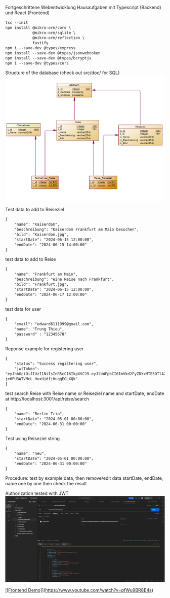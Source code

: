Fortgeschrittene Webentwicklung Hausaufgaben mit Typescript (Backend) und React (Frontend)

```
tsc --init
npm install @mikro-orm/core \
            @mikro-orm/sqlite \
            @mikro-orm/reflection \
            fastify
npm i --save-dev @types/express
npm install --save-dev @types/jsonwebtoken
npm install --save-dev @types/bcryptjs
npm i --save-dev @types/cors

```
Structure of the database (check out src/doc/ for SQL)
![database](src/doc/database.png)


Test data to add to Reiseziel
```
{
    "name": "Kaiserdom",
    "beschreibung": "Kaiserdom Frankfurt am Main besuchen",
    "bild": "Kaiserdom.jpg",
    "startDate": "2024-06-15 12:00:00",
    "endDate": "2024-06-15 14:00:00"
}
```



test data to add to Reise
```
{
    "name": "Frankfurt am Main",
    "beschreibung": "eine Reise nach Frankfurt",
    "bild": "Frankfurt.jpg",
    "startDate": "2024-06-15 12:00:00",
    "endDate": "2024-06-17 12:00:00"
}
```


test data for user
```
{
    "email": "edward6111999@gmail.com",
    "name": "Trung Thieu",
    "password" : "12345678"
}
```
Reponse example for registering user
```
{
    "status": "Success registering user",
    "jwtToken": "eyJhbGciOiJIUzI1NiIsInR5cCI6IkpXVCJ9.eyJlbWFpbCI6ImVkd2FyZDYxMTE5OTlAZ21haWwuY29tIiwibmFtZSI6IlRydW5nIFRoaWV1IiwiaWF0IjoxNzE2MDMzMTQxLCJleHAiOjE3MTYwMzY3NDEsImlzcyI6Imh0dHA6Ly9md2UuYXV0aCJ9.FDoDGrFf0qq-je6PU3WTVMcL_HuxUjdfjHuqqEOLXQk"
}
```

test search Reise with Reise name or Reiseziel name and startDate, endDate at http://localhost:3001/api/reise/search
```
{
    "name": "Berlin Trip",
    "startDate": "2024-05-01 00:00:00",
    "endDate": "2024-06-31 00:00:00"
}
```
Test using Reiseziel string
```
{
    "name": "neu",
    "startDate": "2024-05-01 00:00:00",
    "endDate": "2024-06-31 00:00:00"
}
```

Procedure: test by example data, then remove/edit data startDate, endDate, name one by one then check the result



Authorization tested with JWT
![Authorization](src/doc/authorized_tested.png)

[![Frontend Demo]](https://www.youtube.com/watch?v=pfWu9BR8E4s/0.jpg)](https://www.youtube.com/watch?v=pfWu9BR8E4s)


